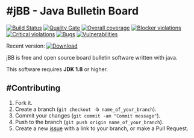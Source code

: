 #jBB - Java Bulletin Board
=================================
[![Build Status](http://vps289371.ovh.net:8000/buildStatus/icon?job=jBB-build-feature_update-serenitybdd_0.10.0_20180227)](http://vps289371.ovh.net:8000/job/jBB-build-feature_update-serenitybdd_0.10.0_20180227/)
[![Quality Gate](https://sonarcloud.io/api/badges/gate?key=org.jbb:jbb-parent:0.10.0-update-serenitybdd-SNAPSHOT)](https://sonarcloud.io/dashboard?id=org.jbb%3Ajbb-parent%3A0.10.0-update-serenitybdd-SNAPSHOT)
[![Overall coverage](https://sonarcloud.io/api/badges/measure?key=org.jbb:jbb-parent:0.10.0-update-serenitybdd-SNAPSHOT&metric=coverage&blinking=true)](https://sonarcloud.io/dashboard?id=org.jbb%3Ajbb-parent%3A0.10.0-update-serenitybdd-SNAPSHOT)
[![Blocker violations](https://sonarcloud.io/api/badges/measure?key=org.jbb:jbb-parent:0.10.0-update-serenitybdd-SNAPSHOT&metric=blocker_violations&blinking=true)](https://sonarcloud.io/dashboard?id=org.jbb%3Ajbb-parent%3A0.10.0-update-serenitybdd-SNAPSHOT)
[![Critical violations](https://sonarcloud.io/api/badges/measure?key=org.jbb:jbb-parent:0.10.0-update-serenitybdd-SNAPSHOT&metric=critical_violations&blinking=true)](https://sonarcloud.io/dashboard?id=org.jbb%3Ajbb-parent%3A0.10.0-update-serenitybdd-SNAPSHOT)
[![Bugs](https://sonarcloud.io/api/badges/measure?key=org.jbb:jbb-parent:0.10.0-update-serenitybdd-SNAPSHOT&metric=bugs&blinking=true)](https://sonarcloud.io/dashboard?id=org.jbb%3Ajbb-parent%3A0.10.0-update-serenitybdd-SNAPSHOT)
[![Vulnerabilities](https://sonarcloud.io/api/badges/measure?key=org.jbb:jbb-parent:0.10.0-update-serenitybdd-SNAPSHOT&metric=vulnerabilities&blinking=true)](https://sonarcloud.io/dashboard?id=org.jbb%3Ajbb-parent%3A0.10.0-update-serenitybdd-SNAPSHOT)

Recent version: [ ![Download](https://api.bintray.com/packages/project-jbb/jbb-releases/jBB/images/download.svg) ](https://bintray.com/project-jbb/jbb-releases/jBB/_latestVersion)

jBB is free and open source board bulletin software written with java.


This software requires **JDK 1.8** or higher.

#Contributing
------------

1. Fork it.
2. Create a branch (`git checkout -b name_of_your_branch`).
3. Commit your changes (`git commit -am "Commit message"`).
4. Push to the branch (`git push origin name_of_your_branch`).
5. Create a new [issue](https://github.com/jbb-project/jbb/issues/new) with a link to your branch, or make a Pull Request.
